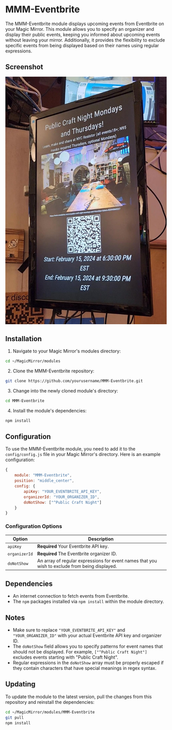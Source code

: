 # MMM-Eventbrite

The MMM-Eventbrite module displays upcoming events from Eventbrite on your Magic Mirror. This module allows you to specify an organizer and display their public events, keeping you informed about upcoming events without leaving your mirror. Additionally, it provides the flexibility to exclude specific events from being displayed based on their names using regular expressions.

## Screenshot

![MMM-Eventbrite Screenshot](img/preview.jpeg)

## Installation

1. Navigate to your Magic Mirror's modules directory:

```sh
cd ~/MagicMirror/modules
```

2. Clone the MMM-Eventbrite repository:

```sh
git clone https://github.com/yourusername/MMM-Eventbrite.git
```

3. Change into the newly cloned module's directory:

```sh
cd MMM-Eventbrite
```

4. Install the module's dependencies:

```sh
npm install
```

## Configuration

To use the MMM-Eventbrite module, you need to add it to the `config/config.js` file in your Magic Mirror's directory. Here is an example configuration:

```js
{
    module: "MMM-Eventbrite",
    position: "middle_center",
    config: {
        apiKey: "YOUR_EVENTBRITE_API_KEY",
        organizerId: "YOUR_ORGANIZER_ID",
        doNotShow: ["^Public Craft Night"]
    }
}
```

### Configuration Options

| Option        | Description                                                                                       |
|---------------|---------------------------------------------------------------------------------------------------|
| `apiKey`      | **Required** Your Eventbrite API key.                                                             |
| `organizerId` | **Required** The Eventbrite organizer ID.                                                         |
| `doNotShow`   | An array of regular expressions for event names that you wish to exclude from being displayed.    |

## Dependencies

* An internet connection to fetch events from Eventbrite.
* The `npm` packages installed via `npm install` within the module directory.

## Notes

- Make sure to replace `"YOUR_EVENTBRITE_API_KEY"` and `"YOUR_ORGANIZER_ID"` with your actual Eventbrite API key and organizer ID.
- The `doNotShow` field allows you to specify patterns for event names that should not be displayed. For example, `["^Public Craft Night"]` excludes events starting with "Public Craft Night".
- Regular expressions in the `doNotShow` array must be properly escaped if they contain characters that have special meanings in regex syntax.

## Updating

To update the module to the latest version, pull the changes from this repository and reinstall the dependencies:

```sh
cd ~/MagicMirror/modules/MMM-Eventbrite
git pull
npm install
```
